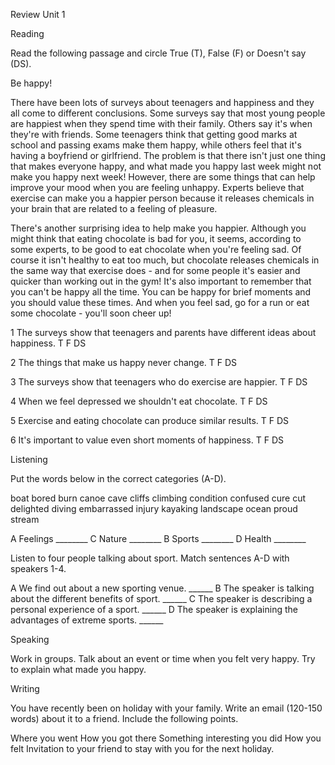 Review Unit 1

Reading

Read the following passage and circle True (T), False (F) or Doesn't say (DS).

Be happy!

There have been lots of surveys about teenagers and happiness and they all come to different conclusions. Some surveys say that most young people are happiest when they spend time with their family. Others say it's when they're with friends. Some teenagers think that getting good marks at school and passing exams make them happy, while others feel that it's having a boyfriend or girlfriend. The problem is that there isn't just one thing that makes everyone happy, and what made you happy last week might not make you happy next week! However, there are some things that can help improve your mood when you are feeling unhappy. Experts believe that exercise can make you a happier person because it releases chemicals in your brain that are related to a feeling of pleasure.

There's another surprising idea to help make you happier. Although you might think that eating chocolate is bad for you, it seems, according to some experts, to be good to eat chocolate when you're feeling sad. Of course it isn't healthy to eat too much, but chocolate releases chemicals in the same way that exercise does - and for some people it's easier and quicker than working out in the gym! It's also important to remember that you can't be happy all the time. You can be happy for brief moments and you should value these times. And when you feel sad, go for a run or eat some chocolate - you'll soon cheer up!

1 The surveys show that teenagers and parents have different ideas about happiness. T F DS

2 The things that make us happy never change. T F DS

3 The surveys show that teenagers who do exercise are happier. T F DS

4 When we feel depressed we shouldn't eat chocolate. T F DS

5 Exercise and eating chocolate can produce similar results. T F DS

6 It's important to value even short moments of happiness. T F DS

Listening

Put the words below in the correct categories (A-D).

boat    bored    burn    canoe    cave
cliffs    climbing    condition    confused    cure
cut    delighted    diving    embarrassed    injury
kayaking    landscape    ocean    proud    stream

A Feelings ________    C Nature ________
B Sports ________    D Health ________

Listen to four people talking about sport. Match sentences A-D with speakers 1-4.

A We find out about a new sporting venue. ______
B The speaker is talking about the different benefits of sport. ______
C The speaker is describing a personal experience of a sport. ______
D The speaker is explaining the advantages of extreme sports. ______

Speaking

Work in groups. Talk about an event or time when you felt very happy. Try to explain what made you happy.

Writing

You have recently been on holiday with your family. Write an email (120-150 words) about it to a friend. Include the following points.

Where you went
How you got there
Something interesting you did
How you felt
Invitation to your friend to stay with you for the next holiday.